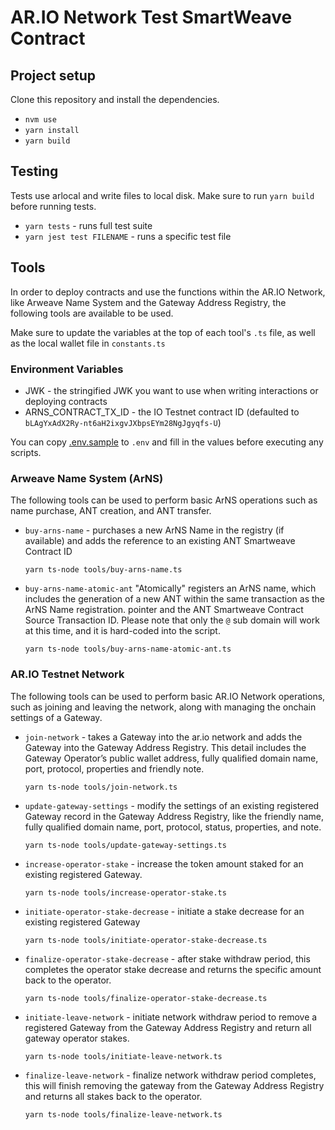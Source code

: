 # AR.IO Network Test SmartWeave Contract

## Project setup

Clone this repository and install the dependencies.

- `nvm use`
- `yarn install`
- `yarn build`

## Testing

Tests use arlocal and write files to local disk. Make sure to run `yarn build` before running tests.

- `yarn tests` - runs full test suite
- `yarn jest test FILENAME` - runs a specific test file

## Tools

In order to deploy contracts and use the functions within the AR.IO Network, like Arweave Name System and the Gateway Address Registry, the following tools are available to be used.

Make sure to update the variables at the top of each tool's `.ts` file, as well as the local wallet file in `constants.ts`

### Environment Variables

- JWK - the stringified JWK you want to use when writing interactions or deploying contracts
- ARNS_CONTRACT_TX_ID - the IO Testnet contract ID (defaulted to `bLAgYxAdX2Ry-nt6aH2ixgvJXbpsEYm28NgJgyqfs-U`)

You can copy [.env.sample](./env.sample) to `.env` and fill in the values before executing any scripts.

### Arweave Name System (ArNS)

The following tools can be used to perform basic ArNS operations such as name purchase, ANT creation, and ANT transfer.

- `buy-arns-name` - purchases a new ArNS Name in the registry (if available) and adds the reference to an existing ANT Smartweave Contract ID

  ```shell
  yarn ts-node tools/buy-arns-name.ts
  ```

- `buy-arns-name-atomic-ant` "Atomically" registers an ArNS name, which includes the generation of a new ANT within the same transaction as the ArNS Name registration.
  pointer and the ANT Smartweave Contract Source Transaction ID. Please note that only the `@` sub domain will work at this time, and it is hard-coded into the script.

  ```shell
  yarn ts-node tools/buy-arns-name-atomic-ant.ts
  ```

### AR.IO Testnet Network

The following tools can be used to perform basic AR.IO Network operations, such as joining and leaving the network, along with managing the onchain settings of a Gateway.

- `join-network` - takes a Gateway into the ar.io network and adds the Gateway into the Gateway Address Registry. This detail includes the Gateway Operator’s public wallet address, fully qualified domain name, port, protocol, properties and friendly note.

  ```shell
  yarn ts-node tools/join-network.ts
  ```

- `update-gateway-settings` - modify the settings of an existing registered Gateway record in the Gateway Address Registry, like the friendly name, fully qualified domain name, port, protocol, status, properties, and note.

  ```shell
  yarn ts-node tools/update-gateway-settings.ts
  ```

- `increase-operator-stake` - increase the token amount staked for an existing registered Gateway.

  ```shell
  yarn ts-node tools/increase-operator-stake.ts
  ```

- `initiate-operator-stake-decrease` - initiate a stake decrease for an existing registered Gateway

  ```shell
  yarn ts-node tools/initiate-operator-stake-decrease.ts
  ```

- `finalize-operator-stake-decrease` - after stake withdraw period, this completes the operator stake decrease and returns the specific amount back to the operator.

  ```shell
  yarn ts-node tools/finalize-operator-stake-decrease.ts
  ```

- `initiate-leave-network` - initiate network withdraw period to remove a registered Gateway from the Gateway Address Registry and return all gateway operator stakes.

  ```shell
  yarn ts-node tools/initiate-leave-network.ts
  ```

- `finalize-leave-network` - finalize network withdraw period completes, this will finish removing the gateway from the Gateway Address Registry and returns all stakes back to the operator.

  ```shell
  yarn ts-node tools/finalize-leave-network.ts
  ```
